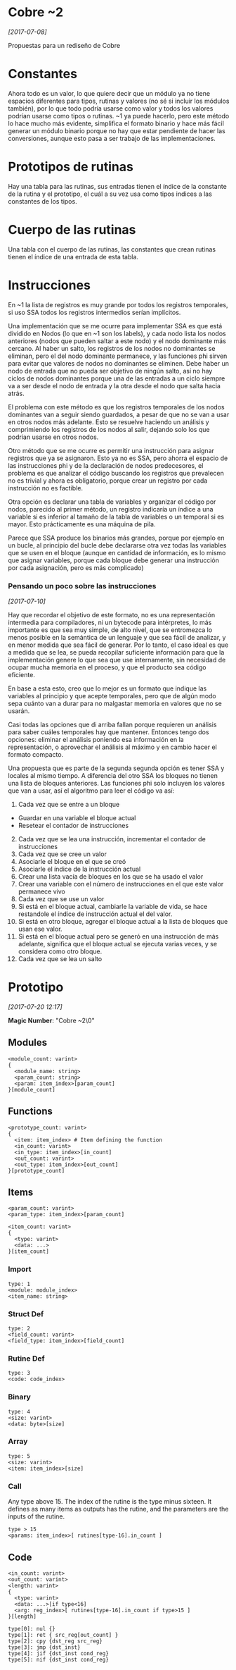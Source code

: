 # Cobre ~2

*[2017-07-08]*

Propuestas para un rediseño de Cobre

# Constantes

Ahora todo es un valor, lo que quiere decir que un módulo ya no tiene espacios diferentes para tipos, rutinas y valores (no sé si incluir los módulos también), por lo que todo podría usarse como valor y todos los valores podrían usarse como tipos o rutinas. ~1 ya puede hacerlo, pero este método lo hace mucho más evidente, simplifica el formato binario y hace más fácil generar un módulo binario porque no hay que estar pendiente de hacer las conversiones, aunque esto pasa a ser trabajo de las implementaciones.

# Prototipos de rutinas

Hay una tabla para las rutinas, sus entradas tienen el índice de la constante de la rutina y el prototipo, el cuál a su vez usa como tipos indices a las constantes de los tipos.

# Cuerpo de las rutinas

Una tabla con el cuerpo de las rutinas, las constantes que crean rutinas tienen el índice de una entrada de esta tabla.

# Instrucciones

En ~1 la lista de registros es muy grande por todos los registros temporales, si uso SSA todos los registros intermedios serían implícitos. 

Una implementación que se me ocurre para implementar SSA es que está dividido en Nodos (lo que en ~1 son los labels), y cada nodo lista los nodos anteriores (nodos que pueden saltar a este nodo) y el nodo dominante más cercano. Al haber un salto, los registros de los nodos no dominantes se eliminan, pero el del nodo dominante permanece, y las funciones phi sirven para evitar que valores de nodos no dominantes se eliminen. Debe haber un nodo de entrada que no pueda ser objetivo de ningún salto, así no hay ciclos de nodos dominantes porque una de las entradas a un ciclo siempre va a ser desde el nodo de entrada y la otra desde el nodo que salta hacia atrás.

El problema con este método es que los registros temporales de los nodos dominantes van a seguir siendo guardados, a pesar de que no se van a usar en otros nodos más adelante. Esto se resuelve haciendo un análisis y comprimiendo los registros de los nodos al salir, dejando solo los que podrían usarse en otros nodos.

Otro método que se me ocurre es permitir una instrucción para asignar registros que ya se asignaron. Esto ya no es SSA, pero ahorra el espacio de las instrucciones phi y de la declaración de nodos predecesores, el problema es que analizar el código buscando los registros que prevalecen no es trivial y ahora es obligatorio, porque crear un registro por cada instrucción no es factible.

Otra opción es declarar una tabla de variables y organizar el código por nodos, parecido al primer método, un registro indicaría un índice a una variable si es inferior al tamaño de la tabla de variables o un temporal si es mayor. Esto prácticamente es una máquina de pila.

Parece que SSA produce los binarios más grandes, porque por ejemplo en un bucle, al principio del bucle debe declararse otra vez todas las variables que se usen en el bloque (aunque en cantidad de información, es lo mismo que asignar variables, porque cada bloque debe generar una instrucción por cada asignación, pero es más complicado)

### Pensando un poco sobre las instrucciones

*[2017-07-10]*

Hay que recordar el objetivo de este formato, no es una representación intermedia para compiladores, ni un bytecode para intérpretes, lo más importante es que sea muy simple, de alto nivel, que se entromezca lo menos posible en la semántica de un lenguaje y que sea fácil de analizar, y en menor medida que sea fácil de generar. Por lo tanto, el caso ideal es que a medida que se lea, se pueda recopilar suficiente información para que la implementación genere lo que sea que use internamente, sin necesidad de ocupar mucha memoria en el proceso, y que el producto sea código eficiente.

En base a esta esto, creo que lo mejor es un formato que indique las variables al principio y que acepte temporales, pero que de algún modo sepa cuánto van a durar para no malgastar memoria en valores que no se usarán.

Casi todas las opciones que di arriba fallan porque requieren un análisis para saber cuáles temporales hay que mantener. Entonces tengo dos opciones: eliminar el análisis poniendo esa información en la representación, o aprovechar el análisis al máximo y en cambio hacer el formato compacto.

Una propuesta que es parte de la segunda segunda opción es tener SSA y locales al mismo tiempo. A diferencia del otro SSA los bloques no tienen una lista de bloques anteriores. Las funciones phi solo incluyen los valores que van a usar, así el algoritmo para leer el código va así:

1. Cada vez que se entre a un bloque
  - Guardar en una variable el bloque actual
  - Resetear el contador de instrucciones
2. Cada vez que se lea una instrucción, incrementar el contador de instrucciones
3. Cada vez que se cree un valor
  1. Asociarle el bloque en el que se creó
  2. Asociarle el índice de la instrucción actual
  3. Crear una lista vacía de bloques en los que se ha usado el valor
  4. Crear una variable con el número de instrucciones en el que este valor permanece vivo
4. Cada vez que se use un valor
  1. Si está en el bloque actual, cambiarle la variable de vida, se hace restandole el índice de instrucción actual el del valor.
  2. Si está en otro bloque, agregar el bloque actual a la lista de bloques que usan ese valor.
  3. Si está en el bloque actual pero se generó en una instrucción de más adelante, significa que el bloque actual se ejecuta varias veces, y se considera como otro bloque.
5. Cada vez que se lea un salto

# Prototipo

*[2017-07-20 12:17]*

__Magic Number__: "Cobre ~2\0"

## Modules

~~~
<module_count: varint>
{
  <module_name: string>
  <param_count: string>
  <param: item_index>[param_count]
}[module_count]
~~~

## Functions

~~~
<prototype_count: varint>
{
  <item: item_index> # Item defining the function
  <in_count: varint>
  <in_type: item_index>[in_count]
  <out_count: varint>
  <out_type: item_index>[out_count]
}[prototype_count]
~~~

## Items

~~~
<param_count: varint>
<param_type: item_index>[param_count]

<item_count: varint>
{
  <type: varint>
  <data: ...>
}[item_count]
~~~

### Import

~~~
type: 1
<module: module_index>
<item_name: string>
~~~

### Struct Def

~~~
type: 2
<field_count: varint>
<field_type: item_index>[field_count]
~~~

### Rutine Def

~~~
type: 3
<code: code_index>
~~~

### Binary

~~~
type: 4
<size: varint>
<data: byte>[size]
~~~

### Array

~~~
type: 5
<size: varint>
<item: item_index>[size]
~~~

### Call

Any type above 15. The index of the rutine is the type minus sixteen. It defines as many items as outputs has the rutine, and the parameters are the inputs of the rutine.

~~~
type > 15
<params: item_index>[ rutines[type-16].in_count ]
~~~

## Code

~~~
<in_count: varint>
<out_count: varint>
<length: varint>
{
  <type: varint>
  <data: ...>[if type<16]
  <arg: reg_index>[ rutines[type-16].in_count if type>15 ]
}[length]

type[0]: nul {}
type[1]: ret { src_reg[out_count] }
type[2]: cpy {dst_reg src_reg}
type[3]: jmp {dst_inst}
type[4]: jif {dst_inst cond_reg}
type[5]: nif {dst_inst cond_reg}
~~~
